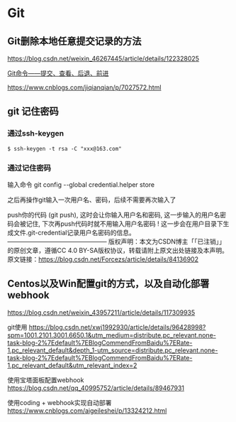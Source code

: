 # Git

## Git删除本地任意提交记录的方法

https://blog.csdn.net/weixin_46267445/article/details/122328025



[Git命令——提交、查看、后退、前进](https://www.cnblogs.com/jiqianqian/p/7027572.html)

https://www.cnblogs.com/jiqianqian/p/7027572.html



## git 记住密码

### 通过ssh-keygen
```Shell
$ ssh-keygen -t rsa -C "xxx@163.com"
```

### 通过记住密码

输入命令 git config --global credential.helper store

之后再操作git输入一次用户名、密码，后续不需要再次输入了

push你的代码 (git push), 这时会让你输入用户名和密码, 这一步输入的用户名密码会被记住,
下次再push代码时就不用输入用户名密码 ! 这一步会在用户目录下生成文件.git-credential记录用户名密码的信息。
————————————————
版权声明：本文为CSDN博主「「已注销」」的原创文章，遵循CC 4.0 BY-SA版权协议，转载请附上原文出处链接及本声明。
原文链接：https://blog.csdn.net/Forcezs/article/details/84136902





## Centos以及Win配置git的方式，以及自动化部署 webhook

https://blog.csdn.net/weixin_43957211/article/details/117309935

git使用
https://blog.csdn.net/xwj1992930/article/details/96428998?spm=1001.2101.3001.6650.1&utm_medium=distribute.pc_relevant.none-task-blog-2%7Edefault%7EBlogCommendFromBaidu%7ERate-1.pc_relevant_default&depth_1-utm_source=distribute.pc_relevant.none-task-blog-2%7Edefault%7EBlogCommendFromBaidu%7ERate-1.pc_relevant_default&utm_relevant_index=2


使用宝塔面板配置webhook
https://blog.csdn.net/qq_40995752/article/details/89467931

使用coding + webhook实现自动部署
https://www.cnblogs.com/aigeileshei/p/13324212.html